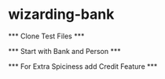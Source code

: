 # wizarding-bank

*** Clone Test Files ***

*** Start with Bank and Person ***

*** For Extra Spiciness add Credit Feature ***
